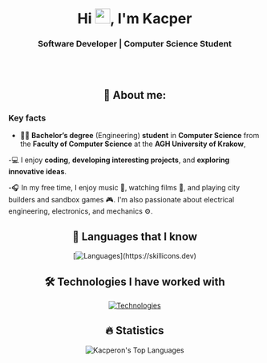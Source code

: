 <div align="center">

# Hi <img src="https://raw.githubusercontent.com/MartinHeinz/MartinHeinz/master/wave.gif" width="30px">, I'm Kacper

### Software Developer | Computer Science Student

<br>

<br>

## 👨 About me:

</div>

### Key facts

- 👨‍🎓 **Bachelor’s degree** (Engineering) **student** in **Computer Science** from the **Faculty of Computer Science** at the **AGH University of Krakow**,

-💻 I enjoy **coding**, **developing interesting projects**, and **exploring innovative ideas**.

-🎧 In my free time, I enjoy music 🎵, watching films 🎥, and playing city builders and sandbox games 🎮. I'm also passionate about electrical engineering, electronics, and mechanics ⚙️.


<div align="center">

## 🚀 Languages that I know

[![Languages](https://skillicons.dev/icons?i=py,java,c,rust,julia,)](https://skillicons.dev)

## 🛠️ Technologies I have worked with

[![Technologies](https://skillicons.dev/icons?i=arduino,git,github,gradle,idea,vscode,godot,notion)](https://skillicons.dev)


## 🔥 Statistics

![Kacperon's Top Languages](https://github-readme-stats.vercel.app/api/top-langs/?username=Kacperon&theme=vue-dark&show_icons=true&hide_border=true&layout=compact&hide=jupyter%20notebook)
</div>